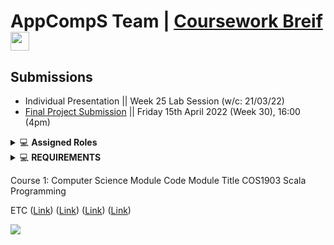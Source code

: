 

# AppCompS Team | [Coursework Breif](https://vle.dmu.ac.uk/bbcswebdav/pid-5687216-dt-content-rid-11305925_1/courses/CTEC2902_2122_520/CTEC2902_Assignment_2_2021-2022%281%29.pdf) [<img src="https://user-images.githubusercontent.com/41834061/155518050-bc9db224-532c-487f-a538-a074905e6bd7.svg" width="30" height="30">](https://github.com/DMU-CTEC2902-2022/AppCompS_Team/wiki) 






## Submissions
- Individual Presentation || Week 25 Lab Session (w/c: 21/03/22) 
- [Final Project Submission](https://vle.dmu.ac.uk/webapps/blackboard/content/listContent.jsp?course_id=_599194_1&content_id=_5681433_1) || Friday 15th April 2022 (Week 30), 16:00 (4pm)


<details>
    <summary>&#128187 <b>Assigned Roles</b></summary><br/>
Systems Analyst / Coordinator role 

@[Talha](https://github.com/Talhamemon25), @[Hassan](https://github.com/Hassaan2612)

[Talha](https://github.com/Talhamemon25) and [Hassan](https://github.com/Hassaan2612) will be analysing, modelling, designing the system and assign new issues to [Syed](https://github.com/No3Mc). They will be planning requirements, appropirate designs and documentation. They both will design new IT solutions, modify, enhance or adapt existing systems and integrate new features or improvements in order to improve system efficiency and productivity.

Developer role @[No3Mc/Syed](https://github.com/No3Mc)

- 👨‍🦯 Resolves issues and implements the proposed ideas. 
- 📕 Debugs and executes to OO principles (e.g. encapsulation, inheritance and perhaps polymorphism) 
- 📝 Focuses on clean code and should maintain and handle errors properly to be deployed 
</details>


<details>
    <summary>&#128187 <b>REQUIREMENTS</b></summary><br/>
REQUIREMENTS

- [ ] .
- [ ] .
- [ ] .


 </details>
 

Course 1: Computer Science 
Module Code Module Title 
COS1903 Scala Programming 


ETC ([Link](https://www.buckscollegegroup.ac.uk/computing-and-it)) ([Link](https://cwa.ac.uk/courses)) ([Link](https://leicestercollege.ac.uk/courses/subjects/computing/)) ([Link](https://www.nottinghamcollege.ac.uk/study/courses?query=&subjectAreaTypes%5B0%5D=fe&subjectAreaTypes%5B1%5D=other&index=subjectAreas)) 




![](https://media.giphy.com/media/VbDqmJbxaeYCoM92Ow/giphy.gif)
